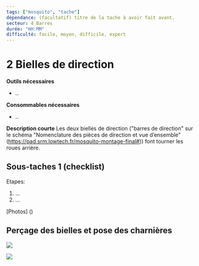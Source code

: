 ```yaml
---
tags: ["mosquito", "tache"]
dépendance: (facultatif) titre de la tache à avoir fait avant. 
secteur: 4 Barres
durée: "HH:MM"
difficulté: facile, moyen, difficile, expert
---
```


# 2 Bielles de direction

**Outils nécessaires**

* ..

**Consommables nécessaires**

* ..

**Description courte**
Les deux bielles de direction ("barres de direction" sur le schéma "Nomenclature des pièces de direction et vue d’ensemble" (https://pad.srm.lowtech.fr/mosquito-montage-final#)) font tourner les roues arrière. 

## Sous-taches 1 (checklist)


Etapes:
1) ...
2) ...

[Photos] ()

## Perçage des bielles et pose des charnières
![](https://minio.lowtech.fr/pads-srm/uploads/upload_fbcc70c0ebe8cd159d3831cbfa539faf.jpg)


![](https://minio.lowtech.fr/pads-srm/uploads/upload_8118b4fc5ae6f166542c33c40b1b6b4d.jpg)








